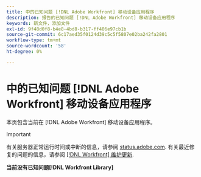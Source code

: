 ```yaml
---
title: 中的已知问题 [!DNL Adobe Workfront] 移动设备应用程序
description: 报告的已知问题 [!DNL Adobe Workfront] 移动设备应用程序
keywords: 新文件，添加文件
exl-id: 9f48d0f8-b4e8-4bd8-b317-ff406e97cb1b
source-git-commit: 6c17aed35f0124d39c5c5f5807e02ba242fa2801
workflow-type: tm+mt
source-wordcount: '58'
ht-degree: 0%

---
```


# 中的已知问题 [!DNL Adobe Workfront] 移动设备应用程序

本页包含当前在 [!DNL Adobe Workfront] 移动设备应用程序。

>[!IMPORTANT]
>
>有关服务器正常运行时间或中断的信息，请参阅 [status.adobe.com](https://status.adobe.com). 有关最近修复的问题的信息，请参阅 [[!DNL Workfront] 维护更新](../maintenance/current-updates.md).

**当前没有已知问题[!DNL Workfront Library]**

<!--

## Current Issues

|Issue  |Last Modified   | 
|---|---|
|Issue text  | YYYY/MM/DD  | 

-->
